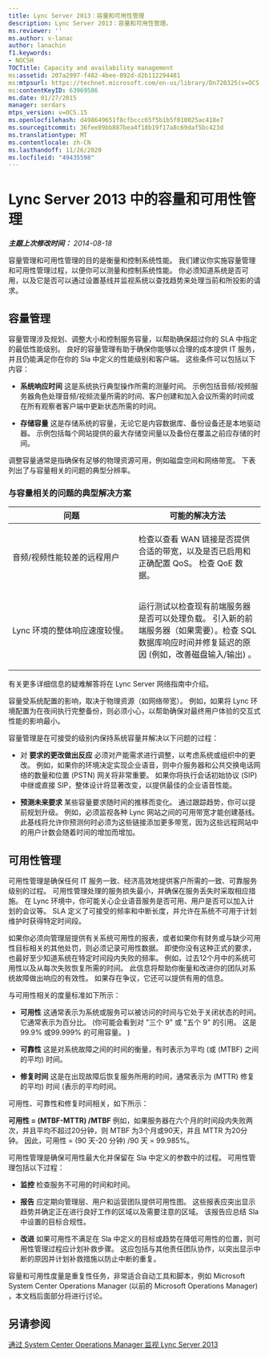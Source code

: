 ```yaml
---
title: Lync Server 2013：容量和可用性管理
description: Lync Server 2013：容量和可用性管理。
ms.reviewer: ''
ms.author: v-lanac
author: lanachin
f1.keywords:
- NOCSH
TOCTitle: Capacity and availability management
ms:assetid: 207a2997-f482-4bee-892d-d2b112294481
ms:mtpsurl: https://technet.microsoft.com/en-us/library/Dn720325(v=OCS.15)
ms:contentKeyID: 63969586
ms.date: 01/27/2015
manager: serdars
mtps_version: v=OCS.15
ms.openlocfilehash: d498649651f8cfbccc65f5b1b5f010025ac418e7
ms.sourcegitcommit: 36fee89bb887bea4f18b19f17a8c69daf5bc423d
ms.translationtype: MT
ms.contentlocale: zh-CN
ms.lasthandoff: 11/26/2020
ms.locfileid: "49435598"
---
```

# <a name="capacity-and-availability-management-in-lync-server-2013"></a>Lync Server 2013 中的容量和可用性管理

<div data-xmlns="http://www.w3.org/1999/xhtml">

<div class="topic" data-xmlns="http://www.w3.org/1999/xhtml" data-msxsl="urn:schemas-microsoft-com:xslt" data-cs="https://msdn.microsoft.com/">

<div data-asp="https://msdn2.microsoft.com/asp">



</div>

<div id="mainSection">

<div id="mainBody">

<span> </span>

_**主题上次修改时间：** 2014-08-18_

容量管理和可用性管理的目的是衡量和控制系统性能。 我们建议你实施容量管理和可用性管理过程，以便你可以测量和控制系统性能。 你必须知道系统是否可用，以及它是否可以通过设置基线并监视系统以查找趋势来处理当前和所投影的请求。

<div>

## <a name="capacity-management"></a>容量管理

容量管理涉及规划、调整大小和控制服务容量，以帮助确保超过你的 SLA 中指定的最低性能级别。 良好的容量管理有助于确保你能够以合理的成本提供 IT 服务，并且仍能满足你在你的 Sla 中定义的性能级别和客户端。 这些条件可以包括以下内容：

  - **系统响应时间**   这是系统执行典型操作所需的测量时间。 示例包括音频/视频服务器角色处理音频/视频流量所需的时间、客户创建和加入会议所需的时间或在所有观察者客户端中更新状态所需的时间。

  - **存储容量**   这是存储系统的容量，无论它是内容数据库、备份设备还是本地驱动器。 示例包括每个网站提供的最大存储空间量以及备份在覆盖之前应存储的时间。

调整容量通常是指确保有足够的物理资源可用，例如磁盘空间和网络带宽。 下表列出了与容量相关的问题的典型分辨率。

### <a name="typical-resolutions-for-capacity-related-issues"></a>与容量相关的问题的典型解决方案

<table>
<colgroup>
<col style="width: 50%" />
<col style="width: 50%" />
</colgroup>
<thead>
<tr class="header">
<th>问题</th>
<th>可能的解决方法</th>
</tr>
</thead>
<tbody>
<tr class="odd">
<td><p>音频/视频性能较差的远程用户</p></td>
<td><p>检查以查看 WAN 链接是否提供合适的带宽，以及是否已启用和正确配置 QoS。 检查 QoE 数据。</p></td>
</tr>
<tr class="even">
<td><p>Lync 环境的整体响应速度较慢。</p></td>
<td><p>运行测试以检查现有前端服务器是否可以处理负载。 引入新的前端服务器（如果需要）。检查 SQL 数据库响应时间并修复延迟的原因 (例如，改善磁盘输入/输出) 。</p></td>
</tr>
</tbody>
</table>


有关更多详细信息的疑难解答将在 Lync Server 网络指南中介绍。

容量受系统配置的影响，取决于物理资源（如网络带宽）。 例如，如果将 Lync 环境配置为在夜间执行完整备份，则必须小心，以帮助确保对最终用户体验的交互式性能的影响最小。

容量管理是在可接受的级别内保持系统容量并解决以下问题的过程：

  - 对 **要求的更改做出反应**  必须对产能需求进行调整，以考虑系统或组织中的更改。 例如，如果你的环境决定实现企业语音，则中介服务器和公共交换电话网络的数量和位置 (PSTN) 网关将非常重要。 如果你将执行会话初始协议 (SIP) 中继或直接 SIP，整体设计将显著改变，以提供最佳的企业语音性能。

  - **预测未来要求**   某些容量要求随时间的推移而变化。 通过跟踪趋势，你可以提前规划升级。 例如，必须监视各种 Lync 网站之间的可用带宽才能创建基线。 此基线将允许你预测何时必须为这些链接添加更多带宽，因为这些远程网站中的用户计数会随着时间的增加而增加。

</div>

<div>

## <a name="availability-management"></a>可用性管理

可用性管理是确保任何 IT 服务一致、经济高效地提供客户所需的一致、可靠服务级别的过程。 可用性管理处理的服务损失最小，并确保在服务丢失时采取相应措施。 在 Lync 环境中，你可能关心企业语音服务是否可用、用户是否可以加入计划的会议等。 SLA 定义了可接受的频率和中断长度，并允许在系统不可用于计划维护时获得特定时间段。

如果你必须向管理层提供有关系统可用性的报表，或者如果你有财务或与缺少可用性目标相关的其他处罚，则必须记录可用性数据。 即使你没有这种正式的要求，也最好至少知道系统在特定时间段内失败的频率。 例如，过去12个月中的系统可用性以及从每次失败恢复所需的时间。 此信息将帮助你衡量和改进你的团队对系统故障做出响应的有效性。 如果存在争议，它还可以提供有用的信息。

与可用性相关的度量标准如下所示：

  - **可用性**   这通常表示为系统或服务可以被访问的时间与它处于关闭状态的时间。 它通常表示为百分比。  (你可能会看到对 "三个 9" 或 "五个 9" 的引用。 这是99.9% 或99.999% 的可用容量。 ) 

  - **可靠性**   这是对系统故障之间的时间的衡量，有时表示为平均 (或 (MTBF) 之间的平均) 时间。

  - **修复时间**   这是在出现故障后恢复服务所用的时间，通常表示为 (MTTR) 修复的平均) 时间 (表示的平均时间。

可用性、可靠性和修复时间相关，如下所示：

**可用性 = (MTBF-MTTR) /MTBF**   例如，如果服务器在六个月的时间段内失败两次，并且平均不超过20分钟，则 MTBF 为3个月或90天，并且 MTTR 为20分钟。 因此，可用性 = (90 天-20 分钟) /90 天 = 99.985%。

可用性管理是确保可用性最大化并保留在 Sla 中定义的参数中的过程。 可用性管理包括以下过程：

  - **监控**    检查服务不可用的时间和时间。

  - **报告**   应定期向管理层、用户和运营团队提供可用性图。 这些报表应突出显示趋势并确定正在进行良好工作的区域以及需要注意的区域。 该报告应总结 Sla 中设置的目标合规性。

  - **改进**   如果可用性不满足在 Sla 中定义的目标或趋势在降低可用性的位置，则可用性管理过程应计划补救步骤。 这应包括与其他责任团队协作，以突出显示中断的原因并计划补救措施以防止中断的重复。

容量和可用性度量是重复性任务，非常适合自动工具和脚本，例如 Microsoft System Center Operations Manager (以前的 Microsoft Operations Manager) ，本文档后面部分将进行讨论。

</div>

<div>

## <a name="see-also"></a>另请参阅


[通过 System Center Operations Manager 监视 Lync Server 2013](lync-server-2013-monitoring-lync-server-with-system-center-operations-manager.md)  
  

</div>

</div>

<span> </span>

</div>

</div>

</div>

